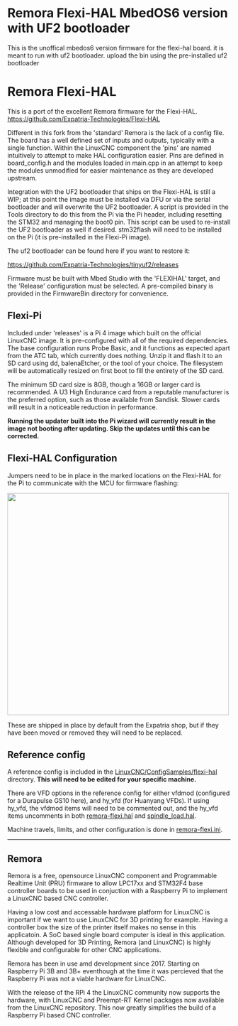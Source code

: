 # Remora Flexi-HAL MbedOS6 version with UF2 bootloader

This is the unoffical mbedos6 version firmware for the flexi-hal board. it is meant to run with uf2 bootloader. upload the bin using the pre-installed uf2 bootloader

# Remora Flexi-HAL

This is a port of the excellent Remora firmware for the Flexi-HAL.  
https://github.com/Expatria-Technologies/Flexi-HAL

Different in this fork from the 'standard' Remora is the lack of a config file. The board has a well defined set of inputs and outputs, typically with a single function. Within the LinuxCNC component the 'pins' are named intuitively to attempt to make HAL configuration easier. Pins are defined in board_config.h and the modules loaded in main.cpp in an attempt to keep the modules unmodified for easier maintenance as they are developed upstream.

Integration with the UF2 bootloader that ships on the Flexi-HAL is still a WIP; at this point the image must be installed via DFU or via the serial bootloader and will overwrite the UF2 bootloader. A script is provided in the Tools directory to do this from the Pi via the Pi header, including resetting the STM32 and managing the boot0 pin. This script can be used to re-install the UF2 bootloader as well if desired. stm32flash will need to be installed on the Pi (it is pre-installed in the Flexi-Pi image).

The uf2 bootloader can be found here if you want to restore it:

https://github.com/Expatria-Technologies/tinyuf2/releases

Firmware must be built with Mbed Studio with the 'FLEXIHAL' target, and the 'Release' configuration must be selected. A pre-compiled binary is provided in the FirmwareBin directory for convenience. 


## Flexi-Pi 

Included under 'releases' is a Pi 4 image which built on the official LinuxCNC image. It is pre-configured with all of the required dependencies. The base configuration runs Probe Basic, and it functions as expected apart from the ATC tab, which currently does nothing. Unzip it and flash it to an SD card using dd, balenaEtcher, or the tool of your choice. The filesystem will be automatically resized on first boot to fill the entirety of the SD card. 

The minimum SD card size is 8GB, though a 16GB or larger card is recommended. A U3 High Endurance card from a reputable manufacturer is the preferred option, such as those available from Sandisk. Slower cards will result in a noticeable reduction in performance. 

**Running the updater built into the Pi wizard will currently result in the image not booting after updating. Skip the updates until this can be corrected.** 

## Flexi-HAL Configuration
Jumpers need to be in place in the marked locations on the Flexi-HAL for the Pi to communicate with the MCU for firmware flashing:

<img src="/Images/Jumper_locations.png" width="500">

These are shipped in place by default from the Expatria shop, but if they have been moved or removed they will need to be replaced. 


## Reference config
A reference config is included in the [LinuxCNC/ConfigSamples/flexi-hal](./LinuxCNC/ConfigSamples/flexi-hal) directory. **This will need to be edited for your specific machine.** 

There are VFD options in the reference config for either vfdmod (configured for a Durapulse GS10 here), and hy_vfd (for Huanyang VFDs). If using hy_vfd, the vfdmod items will need to be commented out, and the hy_vfd items uncomments in both [remora-flexi.hal](./LinuxCNC/ConfigSamples/flexi-hal/remora-flexi.hal) and [spindle_load.hal](./LinuxCNC/ConfigSamples/flexi-hal/spindle_load.hal). 

Machine travels, limits, and other configuration is done in [remora-flexi.ini](./LinuxCNC/ConfigSamples/flexi-hal/remora-flexi.ini). 
 
---
## Remora
Remora is a free, opensource LinuxCNC component and Programmable Realtime Unit (PRU) firmware to allow LPC17xx and STM32F4 base controller boards to be used in conjuction with a Raspberry Pi to implement a LinuxCNC based CNC controller.

Having a low cost and accessable hardware platform for LinuxCNC is important if we want to use LinuxCNC for 3D printing for example. Having a controller box the size of the printer itself makes no sense in this applicatoin. A SoC based single board computer is ideal in this application. Although developed for 3D Printing, Remora (and LinuxCNC) is highly flexible and configurable for other CNC applications.

Remora has been in use amd development since 2017. Starting on Raspberry Pi 3B and 3B+ eventhough at the time it was percieved that the Raspberry Pi was not a viable hardware for LinuxCNC.

With the release of the RPi 4 the LinuxCNC community now supports the hardware, with LinuxCNC and Preempt-RT Kernel packages now available from the LinuxCNC repository. This now greatly simplifies the build of a Raspberry Pi based CNC controller.
